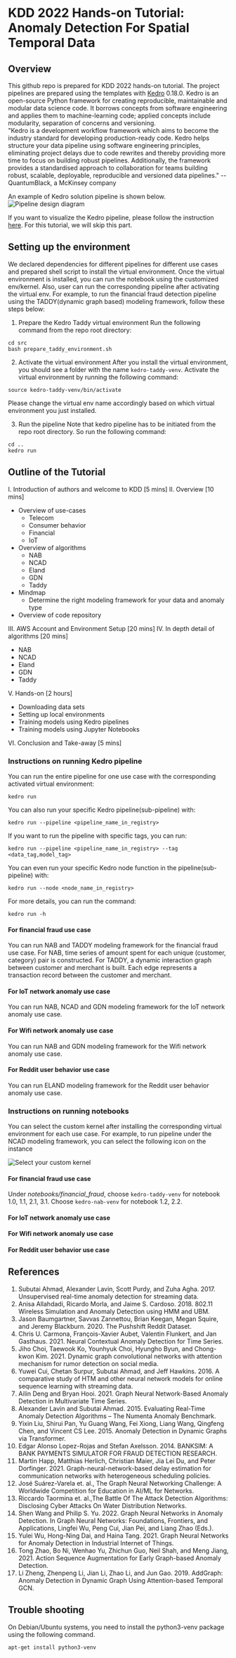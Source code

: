 # KDD 2022 Hands-on Tutorial: Anomaly Detection For Spatial Temporal Data

## Overview
This github repo is prepared for KDD 2022 hands-on tutorial. The project pipelines are prepared using the templates with [Kedro](https://kedro.readthedocs.io/en/stable/) 0.18.0. Kedro is an open-source Python framework for creating reproducible, maintainable and modular data science code. It borrows concepts from software engineering and applies them to machine-learning code; applied concepts include modularity, separation of concerns and versioning.  
"Kedro is a development workflow framework which aims to become the industry standard for developing production-ready code. Kedro helps structure your data pipeline using software engineering principles, eliminating project delays due to code rewrites and thereby providing more time to focus on building robust pipelines. Additionally, the framework provides a standardised approach to collaboration for teams building robust, scalable, deployable, reproducible and versioned data pipelines." --QuantumBlack, a McKinsey company

An example of Kedro solution pipeline is shown below. 
![Pipeline design diagram](/img/kedro_pipeline_viz.png)

If you want to visualize the Kedro pipeline, please follow the instruction [here](https://kedro.readthedocs.io/en/0.18.0/tutorial/visualise_pipeline.html). For this tutorial, we will skip this part. 

## Setting up the environment

We declared dependencies for different pipelines for different use cases and prepared shell script to install the virtual environment. Once the virtual environment is installed, you can run the notebook using the customized env/kernel. Also, user can run the corresponding pipeline after activating the virtual env. 
For example, to run the financial fraud detection pipeline using the TADDY(dynamic graph based) modeling framework, follow these steps below: 
1. Prepare the Kedro Taddy virtual environment 
Run the following command from the repo root directory:

```
cd src
bash prepare_taddy_environment.sh
```

2. Activate the virtual environment
After you install the virtual environment, you should see a folder with the name `kedro-taddy-venv`. 
Activate the virtual environment by running the following command:
```
source kedro-taddy-venv/bin/activate
```
Please change the virtual env name accordingly based on which virtual environment you just installed. 

3. Run the pipeline 
Note that kedro pipeline has to be initiated from the repo root directory. So run the following command: 
```
cd ..
kedro run 
```


## Outline of the Tutorial

I. Introduction of authors and welcome to KDD [5 mins]
II. Overview [10 mins]
 - Overview of use-cases
   - Telecom
   - Consumer behavior
   - Financial
   - IoT
 - Overview of algorithms
   - NAB
   - NCAD
   - Eland
   - GDN
   - Taddy
 - Mindmap 
   - Determine the right modeling framework for your data and anomaly type
 - Overview of code repository
 
III. AWS Account and Environment Setup [20 mins]
IV. In depth detail of algorithms [20 mins]
 - NAB
 - NCAD
 - Eland
 - GDN
 - Taddy
 
V. Hands-on [2 hours]
 - Downloading data sets
 - Setting up local environments
 - Training models using Kedro pipelines
 - Training models using Jupyter Notebooks

 
VI. Conclusion and Take-away [5 mins]

### Instructions on running Kedro pipeline 
You can run the entire pipeline for one use case with the corresponding activated virtual environment:
```
kedro run
```
You can also run your specific Kedro pipeline(sub-pipeline) with:

```
kedro run --pipeline <pipeline_name_in_registry>
```
If you want to run the pipeline with specific tags, you can run: 
```
kedro run --pipeline <pipeline_name_in_registry> --tag <data_tag,model_tag>
```
You can even run your specific Kedro node function in the pipeline(sub-pipeline) with:

```
kedro run --node <node_name_in_registry>
```
For more details, you can run the command:
```
kedro run -h
```

#### For financial fraud use case 
You can run NAB and TADDY modeling framework for the financial fraud use case. For NAB, time series of amount spent for each unique (customer, category) pair is constructed. For TADDY, a dynamic interaction graph between customer and merchant is built. Each edge represents a transaction record between the customer and merchant.

#### For IoT network anomaly use case 
You can run NAB, NCAD and GDN modeling framework for the IoT network anomaly use case. 

#### For Wifi network anomaly use case
You can run NAB and GDN modeling framework for the Wifi network anomaly use case. 

#### For Reddit user behavior use case
You can run ELAND modeling framework for the Reddit user behavior anomaly use case. 

### Instructions on running notebooks
You can select the custom kernel after installing the corresponding virtual environment for each use case. For example, to run pipeline under the NCAD modeling framework, you can select the following icon on the instance

![Select your custom kernel](img/custom_kernel.png)

#### For financial fraud use case 
Under *notebooks/financial_fraud*, choose `kedro-taddy-venv` for notebook 1.0, 1.1, 2.1, 3.1. Choose `kedro-nab-venv` for notebook 1.2, 2.2. 

#### For IoT network anomaly use case 


#### For Wifi network anomaly use case


#### For Reddit user behavior use case



## References 
1. Subutai Ahmad, Alexander Lavin, Scott Purdy, and Zuha Agha. 2017. Unsupervised real-time anomaly detection for streaming data. 
2. Anisa Allahdadi, Ricardo Morla, and Jaime S. Cardoso. 2018. 802.11 Wireless Simulation and Anomaly Detection using HMM and UBM.
3. Jason Baumgartner, Savvas Zannettou, Brian Keegan, Megan Squire, and Jeremy Blackburn. 2020. The Pushshift Reddit Dataset. 
4. Chris U. Carmona, François-Xavier Aubet, Valentin Flunkert, and Jan Gasthaus. 2021. Neural Contextual Anomaly Detection for Time Series. 
5. Jiho Choi, Taewook Ko, Younhyuk Choi, Hyungho Byun, and Chong-kwon Kim. 2021. Dynamic graph convolutional networks with attention mechanism for rumor detection on social media. 
6. Yuwei Cui, Chetan Surpur, Subutai Ahmad, and Jeff Hawkins. 2016. A comparative study of HTM and other neural network models for online sequence learning with streaming data. 
7. Ailin Deng and Bryan Hooi. 2021. Graph Neural Network-Based Anomaly Detection in Multivariate Time Series.
8. Alexander Lavin and Subutai Ahmad. 2015. Evaluating Real-Time Anomaly Detection Algorithms – The Numenta Anomaly Benchmark. 
9. Yixin Liu, Shirui Pan, Yu Guang Wang, Fei Xiong, Liang Wang, Qingfeng Chen, and Vincent CS Lee. 2015. Anomaly Detection in Dynamic Graphs via Transformer.
10. Edgar Alonso Lopez-Rojas and Stefan Axelsson. 2014. BANKSIM: A BANK PAYMENTS SIMULATOR FOR FRAUD DETECTION RESEARCH.
11. Martin Happ, Matthias Herlich, Christian Maier, Jia Lei Du, and Peter Dorfinger. 2021. Graph-neural-network-based delay estimation for communication networks with heterogeneous scheduling policies. 
12. José Suárez-Varela et. al., The Graph Neural Networking Challenge: A Worldwide Competition for Education in AI/ML for Networks. 
13. Riccardo Taormina et. al.,The Battle Of The Attack Detection Algorithms: Disclosing Cyber Attacks On Water Distribution Networks.
14. Shen Wang and Philip S. Yu. 2022. Graph Neural Networks in Anomaly Detection. In Graph Neural Networks: Foundations, Frontiers, and Applications, Lingfei Wu, Peng Cui, Jian Pei, and Liang Zhao (Eds.). 
15. Yulei Wu, Hong-Ning Dai, and Haina Tang. 2021. Graph Neural Networks for Anomaly Detection in Industrial Internet of Things. 
16. Tong Zhao, Bo Ni, Wenhao Yu, Zhichun Guo, Neil Shah, and Meng Jiang, 2021. Action Sequence Augmentation for Early Graph-based Anomaly Detection. 
17. Li Zheng, Zhenpeng Li, Jian Li, Zhao Li, and Jun Gao. 2019. AddGraph: Anomaly Detection in Dynamic Graph Using Attention-based Temporal GCN. 

## Trouble shooting 
On Debian/Ubuntu systems, you need to install the python3-venv
package using the following command.
  
    apt-get install python3-venv

